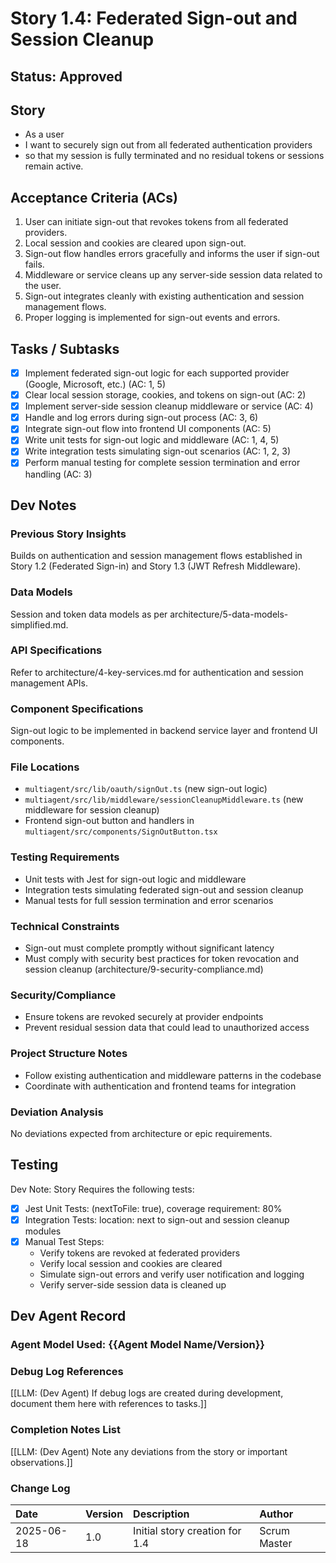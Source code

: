 # Story 1.4: Federated Sign-out and Session Cleanup

## Status: Approved

## Story

- As a user  
- I want to securely sign out from all federated authentication providers  
- so that my session is fully terminated and no residual tokens or sessions remain active.

## Acceptance Criteria (ACs)

1. User can initiate sign-out that revokes tokens from all federated providers.  
2. Local session and cookies are cleared upon sign-out.  
3. Sign-out flow handles errors gracefully and informs the user if sign-out fails.  
4. Middleware or service cleans up any server-side session data related to the user.  
5. Sign-out integrates cleanly with existing authentication and session management flows.  
6. Proper logging is implemented for sign-out events and errors.  

## Tasks / Subtasks

- [x] Implement federated sign-out logic for each supported provider (Google, Microsoft, etc.) (AC: 1, 5)  
- [x] Clear local session storage, cookies, and tokens on sign-out (AC: 2)  
- [x] Implement server-side session cleanup middleware or service (AC: 4)  
- [x] Handle and log errors during sign-out process (AC: 3, 6)  
- [x] Integrate sign-out flow into frontend UI components (AC: 5)  
- [x] Write unit tests for sign-out logic and middleware (AC: 1, 4, 5)  
- [x] Write integration tests simulating sign-out scenarios (AC: 1, 2, 3)  
- [x] Perform manual testing for complete session termination and error handling (AC: 3)  

## Dev Notes

### Previous Story Insights  
Builds on authentication and session management flows established in Story 1.2 (Federated Sign-in) and Story 1.3 (JWT Refresh Middleware).

### Data Models  
Session and token data models as per architecture/5-data-models-simplified.md.

### API Specifications  
Refer to architecture/4-key-services.md for authentication and session management APIs.

### Component Specifications  
Sign-out logic to be implemented in backend service layer and frontend UI components.

### File Locations  
- `multiagent/src/lib/oauth/signOut.ts` (new sign-out logic)  
- `multiagent/src/lib/middleware/sessionCleanupMiddleware.ts` (new middleware for session cleanup)  
- Frontend sign-out button and handlers in `multiagent/src/components/SignOutButton.tsx`  

### Testing Requirements  
- Unit tests with Jest for sign-out logic and middleware  
- Integration tests simulating federated sign-out and session cleanup  
- Manual tests for full session termination and error scenarios  

### Technical Constraints  
- Sign-out must complete promptly without significant latency  
- Must comply with security best practices for token revocation and session cleanup (architecture/9-security-compliance.md)  

### Security/Compliance  
- Ensure tokens are revoked securely at provider endpoints  
- Prevent residual session data that could lead to unauthorized access  

### Project Structure Notes  
- Follow existing authentication and middleware patterns in the codebase  
- Coordinate with authentication and frontend teams for integration  

### Deviation Analysis  
No deviations expected from architecture or epic requirements.  

## Testing

Dev Note: Story Requires the following tests:

- [x] Jest Unit Tests: (nextToFile: true), coverage requirement: 80%  
- [x] Integration Tests: location: next to sign-out and session cleanup modules  
- [x] Manual Test Steps:  
  - Verify tokens are revoked at federated providers  
  - Verify local session and cookies are cleared  
  - Simulate sign-out errors and verify user notification and logging  
  - Verify server-side session data is cleaned up  

## Dev Agent Record

### Agent Model Used: {{Agent Model Name/Version}}

### Debug Log References

[[LLM: (Dev Agent) If debug logs are created during development, document them here with references to tasks.]]

### Completion Notes List

[[LLM: (Dev Agent) Note any deviations from the story or important observations.]]

### Change Log

| Date       | Version | Description                          | Author       |
| :--------- | :------ | :--------------------------------- | :----------- |
| 2025-06-18 | 1.0     | Initial story creation for 1.4      | Scrum Master |